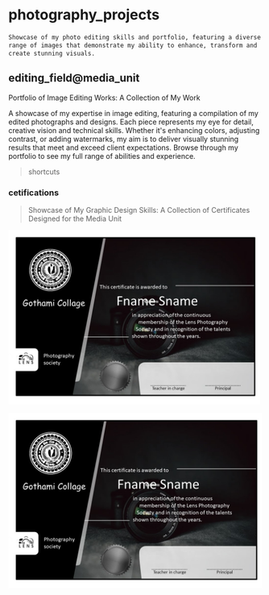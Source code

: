 # photography_projects
```
Showcase of my photo editing skills and portfolio, featuring a diverse range of images that demonstrate my ability to enhance, transform and create stunning visuals.
```


## editing_field@media_unit
Portfolio of Image Editing Works: A Collection of My Work

A showcase of my expertise in image editing, featuring a compilation of my edited photographs and designs. Each piece represents my eye for detail, creative vision and technical skills. Whether it's enhancing colors, adjusting contrast, or adding watermarks, my aim is to deliver visually stunning results that meet and exceed client expectations. Browse through my portfolio to see my full range of abilities and experience.

> shortcuts
> 

### cetifications
>Showcase of My Graphic Design Skills: A Collection of Certificates Designed for the Media Unit

<img src="https://github.com/kavinduUdhara/photography_projects/blob/main/editing_field@media_unit/cetifications/cetificate001.jpg" width="500"/>

![cetificate001.jpg](https://github.com/kavinduUdhara/photography_projects/blob/main/editing_field@media_unit/cetifications/cetificate001.jpg)
